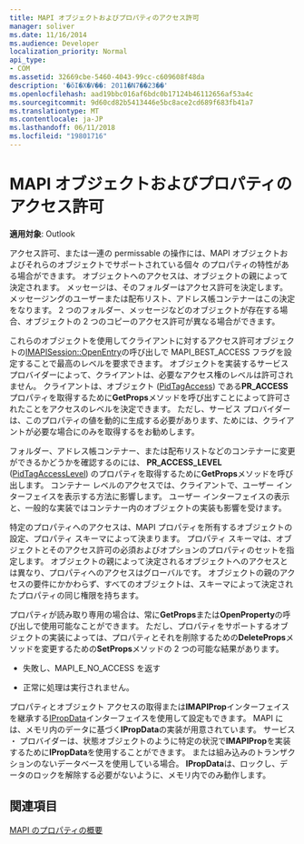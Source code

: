 ```yaml
---
title: MAPI オブジェクトおよびプロパティのアクセス許可
manager: soliver
ms.date: 11/16/2014
ms.audience: Developer
localization_priority: Normal
api_type:
- COM
ms.assetid: 32669cbe-5460-4043-99cc-c609608f48da
description: '�ŏI�X�V��: 2011�N7��23��'
ms.openlocfilehash: aad19bbc016af6bdc0b17124b46112656af53a4c
ms.sourcegitcommit: 9d60cd82b5413446e5bc8ace2cd689f683fb41a7
ms.translationtype: MT
ms.contentlocale: ja-JP
ms.lasthandoff: 06/11/2018
ms.locfileid: "19801716"
---
```

# <a name="permissions-for-mapi-objects-and-properties"></a>MAPI オブジェクトおよびプロパティのアクセス許可

  
  
**適用対象**: Outlook 
  
アクセス許可、または一連の permissable の操作には、MAPI オブジェクトおよびそれらのオブジェクトでサポートされている個々 のプロパティの特性がある場合ができます。 オブジェクトへのアクセスは、オブジェクトの親によって決定されます。 メッセージは、そのフォルダーはアクセス許可を決定します。 メッセージングのユーザーまたは配布リスト、アドレス帳コンテナーはこの決定をなります。 2 つのフォルダー、メッセージなどのオブジェクトが存在する場合、オブジェクトの 2 つのコピーのアクセス許可が異なる場合ができます。 
  
これらのオブジェクトを使用してクライアントに対するアクセス許可オブジェクトの[IMAPISession::OpenEntry](imapisession-openentry.md)の呼び出しで MAPI_BEST_ACCESS フラグを設定することで最高のレベルを要求できます。 オブジェクトを実装するサービス プロバイダーによって、クライアントは、必要なアクセス権のレベルは許可されません。 クライアントは、オブジェクト ([PidTagAccess](pidtagaccess-canonical-property.md)) である**PR_ACCESS**プロパティを取得するために**GetProps**メソッドを呼び出すことによって許可されたことをアクセスのレベルを決定できます。 ただし、サービス プロバイダーは、このプロパティの値を動的に生成する必要があります、ためには、クライアントが必要な場合にのみを取得するをお勧めします。 
  
フォルダー、アドレス帳コンテナー、または配布リストなどのコンテナーに変更ができるかどうかを確認するのには、 **PR_ACCESS_LEVEL** ([PidTagAccessLevel](pidtagaccesslevel-canonical-property.md)) のプロパティを取得するために**GetProps**メソッドを呼び出します。 コンテナー レベルのアクセスでは、クライアントで、ユーザー インターフェイスを表示する方法に影響します。 ユーザー インターフェイスの表示と、一般的な実装ではコンテナー内のオブジェクトの実装も影響を受けます。 
  
特定のプロパティへのアクセスは、MAPI プロパティを所有するオブジェクトの設定、プロパティ スキーマによって決まります。 プロパティ スキーマは、オブジェクトとそのアクセス許可の必須およびオプションのプロパティのセットを指定します。 オブジェクトの親によって決定されるオブジェクトへのアクセスとは異なり、プロパティへのアクセスはグローバルです。 オブジェクトの親のアクセスの要件にかかわらず、すべてのオブジェクトは、スキーマによって決定されたプロパティの同じ権限を持ちます。
  
プロパティが読み取り専用の場合は、常に**GetProps**または**OpenProperty**の呼び出しで使用可能なことができます。 ただし、プロパティをサポートするオブジェクトの実装によっては、プロパティとそれを削除するための**DeleteProps**メソッドを変更するための**SetProps**メソッドの 2 つの可能な結果があります。 
  
- 失敗し、MAPI_E_NO_ACCESS を返す
    
- 正常に処理は実行されません。
    
プロパティとオブジェクト アクセスの取得または**IMAPIProp**インターフェイスを継承する[IPropData](ipropdataimapiprop.md)インターフェイスを使用して設定もできます。 MAPI には、メモリ内のデータに基づく**IPropData**の実装が用意されています。 サービス ・ プロバイダーは、状態オブジェクトのように特定の状況で**IMAPIProp**を実装するために**IPropData**を使用することができます。 または組み込みのトランザクションのないデータベースを使用している場合。 **IPropData**は、ロックし、データのロックを解除する必要がないように、メモリ内でのみ動作します。 
  
## <a name="see-also"></a>関連項目



[MAPI のプロパティの概要](mapi-property-overview.md)

